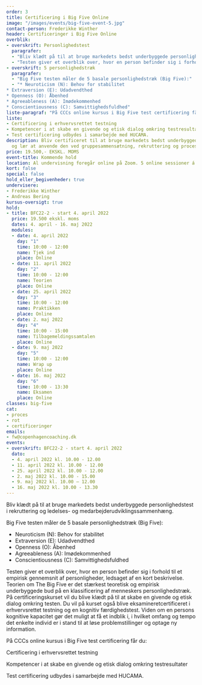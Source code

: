 ```yaml
---
order: 3
title: Certificering i Big Five Online
image: "/images/events/big-five-event-5.jpg"
contact-person: Frederikke Winther
header: Certificeringer i Big Five Online
overblik:
- overskrift: Personlighedstest
  paragrafer:
  - "Bliv klædt på til at bruge markedets bedst underbyggede personlighedstest i rekruttering og ledelses- og medarbejderudviklingssammenhæng."
  - "Testen giver et overblik over, hvor en person befinder sig i forhold til et empirisk gennemsnit af personligheder, ledsaget af en kort beskrivelse. Teorien om The Big Five er det stærkest teoretisk og empirisk underbyggede bud på en klassificering af menneskers personlighedstræk. På certificeringskurset vil du blive klædt på til at skabe en givende og etisk dialog omkring testen. Du vil på kurset også blive eksamineretcertificeret i erhvervsrettet testning og en kognitiv færdighedstest. Viden om en persons kognitive kapacitet gør det muligt at få et indblik i, i hvilket omfang og tempo det enkelte individ er i stand til at løse problemstillinger og optage ny information."
- overskrift: 5 personlighedstræk
  paragrafer:
  - "Big Five testen måler de 5 basale personlighedstræk (Big Five):"
  - "* Neuroticism (N): Behov for stabilitet
* Extraversion (E): Udadvendthed
* Openness (O): Åbenhed
* Agreeableness (A): Imødekommenhed
* Conscientiousness (C): Samvittighedsfuldhed"
liste-paragraf: "På CCCs online kursus i Big Five test certificering får du:"
liste:
- Certificering i erhvervsrettet testning
- Kompetencer i at skabe en givende og etisk dialog omkring testresultater
- Test certificering udbydes i samarbejde med HUCAMA.
description: Bliv certificeret til at bruge markedets bedst underbyggede personlighedstest
  og lær at anvende den ved gruppesammensætning, rekruttering og processer.
price: 19.500,- EKSKL. MOMS
event-title: Kommende hold
location: Al undervisning foregår online på Zoom. 5 online sessioner á 2-5 timers varighed.
kort: false
special: false
hold_eller_begivenheder: true
undervisere:
- Frederikke Winther
- Andreas Bering
kursus-oversigt: true
hold:
- title: BFC22-2 - start 4. april 2022
  price: 19.500 ekskl. moms
  dates: 4. april - 16. maj 2022
  modules:
  - date: 4. april 2022
    day: "1"
    time: 10:00 - 12:00
    name: Tjek ind
    place: Online
  - date: 11. april 2022
    day: "2"
    time: 10:00 - 12:00
    name: Teorien
    place: Online
  - date: 25. april 2022
    day: "3"
    time: 10:00 - 12:00
    name: Praktikken
    place: Online
  - date: 2. maj 2022
    day: "4"
    time: 10:00 - 15:00
    name: Tilbagemeldingssamtalen
    place: Online
  - date: 9. maj 2022
    day: "5"
    time: 10:00 - 12:00
    name: Wrap up
    place: Online
  - date: 16. maj 2022
    day: "6"
    time: 10:00 - 13:30
    name: Eksamen
    place: Online
classes: big-five
cat:
- proces
- rot
- certificeringer
emails:
- fw@copenhagencoaching.dk
events:
- overskrift: BFC22-2 - start 4. april 2022
  dato:
  - 4. april 2022 kl. 10.00 - 12.00
  - 11. april 2022 kl. 10.00 - 12.00
  - 25. april 2022 kl. 10.00 - 12.00
  - 2. maj 2022 kl. 10.00 - 15.00
  - 9. maj 2022 kl. 10.00 – 12.00
  - 16. maj 2022 kl. 10.00 - 13.30
---
```


Bliv klædt på til at bruge markedets bedst underbyggede personlighedstest i rekruttering og ledelses- og medarbejderudviklingssammenhæng.

Big Five testen måler de 5 basale personlighedstræk (Big Five):

* Neuroticism (N): Behov for stabilitet
* Extraversion (E): Udadvendthed
* Openness (O): Åbenhed
* Agreeableness (A): Imødekommenhed
* Conscientiousness (C): Samvittighedsfuldhed

Testen giver et overblik over, hvor en person befinder sig i forhold til et empirisk gennemsnit af personligheder, ledsaget af en kort beskrivelse. Teorien om The Big Five er det stærkest teoretisk og empirisk underbyggede bud på en klassificering af menneskers personlighedstræk. På certificeringskurset vil du blive klædt på til at skabe en givende og etisk dialog omkring testen. Du vil på kurset også blive eksamineretcertificeret i erhvervsrettet testning og en kognitiv færdighedstest. Viden om en persons kognitive kapacitet gør det muligt at få et indblik i, i hvilket omfang og tempo det enkelte individ er i stand til at løse problemstillinger og optage ny information.


På CCCs online kursus i Big Five test certificering får du:

Certificering i erhvervsrettet testning

Kompetencer i at skabe en givende og etisk dialog omkring testresultater

Test certificering udbydes i samarbejde med HUCAMA.